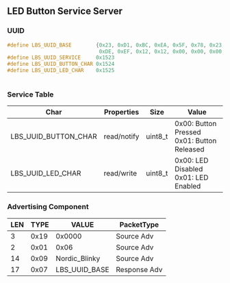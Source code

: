 

## **LED Button Service Server**



### UUID

```c
#define LBS_UUID_BASE        {0x23, 0xD1, 0xBC, 0xEA, 0x5F, 0x78, 0x23, 0x15, \
                              0xDE, 0xEF, 0x12, 0x12, 0x00, 0x00, 0x00, 0x00}
#define LBS_UUID_SERVICE     0x1523
#define LBS_UUID_BUTTON_CHAR 0x1524
#define LBS_UUID_LED_CHAR    0x1525
                              
```



### Service Table

| Char                 | Properties  | Size    | Value                                         |
| -------------------- | ----------- | ------- | --------------------------------------------- |
| LBS_UUID_BUTTON_CHAR | read/notify | uint8_t | 0x00: Button Pressed<br>0x01: Button Released |
| LBS_UUID_LED_CHAR    | read/write  | uint8_t | 0x00: LED Disabled<br>0x01: LED Enabled       |



### Advertising Component



| LEN  | TYPE | VALUE         | PacketType   |
| ---- | ---- | ------------- | ------------ |
| 3    | 0x19 | 0x0000        | Source Adv   |
| 2    | 0x01 | 0x06          | Source Adv   |
| 14   | 0x09 | Nordic_Blinky | Source Adv   |
| 17   | 0x07 | LBS_UUID_BASE | Response Adv |

